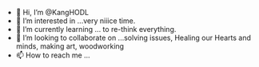 - 👋 Hi, I’m @KangHODL
- 👀 I’m interested in ...very niiice time.  
- 🌱 I’m currently learning ... to re-think everything.
- 💞️ I’m looking to collaborate on ...solving issues, Healing our Hearts and minds, making art, woodworking
- 📫 How to reach me ... 

<!---
KangHODL/KangHODL is a ✨ special ✨ repository because its `README.md` (this file) appears on your GitHub profile.
You can click the Preview link to take a look at your changes.
--->
